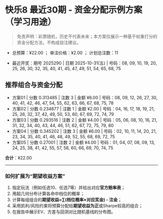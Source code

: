 # 快乐8 最近30期 - 资金分配示例方案（学习用途）

> 免责声明：彩票随机，历史不代表未来；本方案仅展示一种基于权重打分的资金分配方法，不构成投注建议。

- 总预算：¥22.00 ； 单注价格：¥2.00 ； 计划总注数：11

- 最近开奖：期号 2025290 | 日期 2025-10-31(五) | 号码：08, 09, 10, 19, 20, 25, 26, 30, 32, 35, 40, 41, 45, 47, 49, 51, 54, 65, 68, 75


## 推荐组合与资金分配

- 方案01 | 分数 0.313485 | 注数   3 | 金额 ¥6.00 | 号码：08, 09, 12, 26, 27, 30, 40, 41, 42, 46, 47, 54, 55, 62, 63, 66, 67, 68, 75, 78
- 方案02 | 分数 0.234877 | 注数   1 | 金额 ¥2.00 | 号码：04, 16, 17, 18, 19, 21, 25, 26, 32, 37, 42, 49, 50, 53, 60, 67, 69, 72, 74, 79
- 方案03 | 分数 0.293516 | 注数   2 | 金额 ¥4.00 | 号码：05, 06, 08, 10, 16, 21, 31, 32, 34, 40, 43, 44, 46, 51, 62, 67, 72, 75, 79, 80
- 方案04 | 分数 0.345202 | 注数   3 | 金额 ¥6.00 | 号码：02, 10, 11, 14, 20, 21, 23, 34, 35, 40, 41, 46, 48, 49, 52, 55, 68, 69, 72, 75
- 方案05 | 分数 0.27001 | 注数   2 | 金额 ¥4.00 | 号码：01, 04, 07, 08, 09, 13, 24, 25, 38, 41, 42, 55, 57, 58, 60, 66, 69, 70, 74, 75

**合计**：¥22.00


---
### 如何扩展为“期望收益方案”

1) 指定玩法（例如任选10、任选7等）并给出对应**官方赔率表**；
2) 用超几何分布计算各命中档位的概率；
3) 计算每组组合的**期望收益=∑(档位概率×对应奖金) - 注金**；
4) 采用凯利/风险约束将预算分配给**期望收益为正**或Sharpe较高的组合；
5) 在报告中展示EV、方差与回测对比随机基线的分布图。